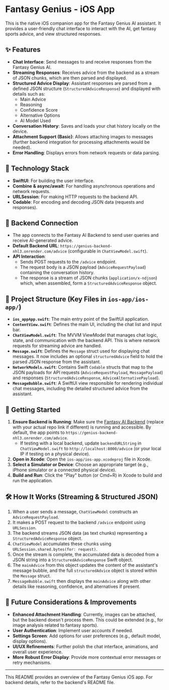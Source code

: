 # Fantasy Genius - iOS App

This is the native iOS companion app for the Fantasy Genius AI assistant. It provides a user-friendly chat interface to interact with the AI, get fantasy sports advice, and view structured responses.

## ✨ Features

- **Chat Interface**: Send messages to and receive responses from the Fantasy Genius AI.
- **Streaming Responses**: Receives advice from the backend as a stream of JSON chunks, which are then parsed and displayed.
- **Structured Advice Display**: Assistant responses are parsed from a defined JSON structure (`StructuredAdviceResponse`) and displayed with details such as:
    - Main Advice
    - Reasoning
    - Confidence Score
    - Alternative Options
    - AI Model Used
- **Conversation History**: Saves and loads your chat history locally on the device.
- **Attachment Support (Basic)**: Allows attaching images to messages (further backend integration for processing attachments would be needed).
- **Error Handling**: Displays errors from network requests or data parsing.

## 🔧 Technology Stack

- **SwiftUI**: For building the user interface.
- **Combine & async/await**: For handling asynchronous operations and network requests.
- **URLSession**: For making HTTP requests to the backend API.
- **Codable**: For encoding and decoding JSON data (requests and responses).

## 🔌 Backend Connection

- The app connects to the Fantasy AI Backend to send user queries and receive AI-generated advice.
- **Default Backend URL**: `https://genius-backend-nhl3.onrender.com/advice` (configurable in `ChatViewModel.swift`).
- **API Interaction**:
    - Sends POST requests to the `/advice` endpoint.
    - The request body is a JSON payload (`AdviceRequestPayload`) containing the conversation history.
    - The response is a stream of JSON chunks (`application/x-ndjson`) which, when assembled, form a `StructuredAdviceResponse` object.

## 📂 Project Structure (Key Files in `ios-app/ios-app/`)

- **`ios_appApp.swift`**: The main entry point of the SwiftUI application.
- **`ContentView.swift`**: Defines the main UI, including the chat list and input bar.
- **`ChatViewModel.swift`**: The MVVM ViewModel that manages chat logic, state, and communication with the backend API. This is where network requests for streaming advice are handled.
- **`Message.swift`**: Defines the `Message` struct used for displaying chat messages. It now includes an optional `structuredAdvice` field to hold the parsed JSON response from the assistant.
- **`NetworkModels.swift`**: Contains Swift `Codable` structs that map to the JSON payloads for API requests (`AdviceRequestPayload`, `MessagePayload`) and responses (`StructuredAdviceResponse`, `AdviceAlternativePayload`).
- **`MessageBubble.swift`**: A SwiftUI view responsible for rendering individual chat messages, including the detailed structured advice from the assistant.

## 🚀 Getting Started

1.  **Ensure Backend is Running**: Make sure the [Fantasy AI Backend](https://github.com/your-repo/the-genius/tree/main/backend) (replace with your actual repo link if different) is running and accessible. By default, the app points to `https://genius-backend-nhl3.onrender.com/advice`.
    *   If testing with a local backend, update `backendURLString` in `ChatViewModel.swift` to `http://localhost:8000/advice` (or your local IP if testing on a physical device).
2.  **Open in Xcode**: Open the `ios-app/ios-app.xcodeproj` file in Xcode.
3.  **Select a Simulator or Device**: Choose an appropriate target (e.g., iPhone simulator or a connected physical device).
4.  **Build and Run**: Click the "Play" button (or Cmd+R) in Xcode to build and run the application.

## 🛠️ How It Works (Streaming & Structured JSON)

1.  When a user sends a message, `ChatViewModel` constructs an `AdviceRequestPayload`.
2.  It makes a POST request to the backend `/advice` endpoint using `URLSession`.
3.  The backend streams JSON data (as text chunks) representing a `StructuredAdviceResponse` object.
4.  `ChatViewModel` accumulates these chunks using `URLSession.shared.bytes(for: request)`.
5.  Once the stream is complete, the accumulated data is decoded from a JSON string into a `StructuredAdviceResponse` Swift object.
6.  The `mainAdvice` from this object updates the content of the assistant's message bubble, and the full `structuredAdvice` object is stored within the `Message` struct.
7.  `MessageBubble.swift` then displays the `mainAdvice` along with other details like reasoning, confidence, and alternatives if present.

## 📝 Future Considerations & Improvements

- **Enhanced Attachment Handling**: Currently, images can be attached, but the backend doesn't process them. This could be extended (e.g., for image analysis related to fantasy sports).
- **User Authentication**: Implement user accounts if needed.
- **Settings Screen**: Add options for user preferences (e.g., default model, display options).
- **UI/UX Refinements**: Further polish the chat interface, animations, and overall user experience.
- **More Robust Error Display**: Provide more contextual error messages or retry mechanisms.

---
This README provides an overview of the Fantasy Genius iOS app. For backend details, refer to the backend's README file. 